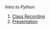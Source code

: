 *Intro to Python*
  1. [Class Recording](https://s3.amazonaws.com/cds-cda/Intro_To_Python.zip)
  2. [Presentation](https://s3.amazonaws.com/cds-cda/Intro+to+Python.pdf)